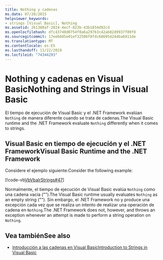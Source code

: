 ```yaml
---
title: Nothing y cadenas
ms.date: 07/20/2015
helpviewer_keywords:
- strings [Visual Basic], Nothing
ms.assetid: 261380af-2024-4ecf-823b-43b1034d92cd
ms.openlocfilehash: dfc43748d0754f0a6a29763c42ab82d9937f89f8
ms.sourcegitcommit: 17ee6605e01ef32506f8fdc686954244ba6911de
ms.translationtype: MT
ms.contentlocale: es-ES
ms.lasthandoff: 11/22/2019
ms.locfileid: "74344293"
---
```

# <a name="nothing-and-strings-in-visual-basic"></a><span data-ttu-id="31e09-102">Nothing y cadenas en Visual Basic</span><span class="sxs-lookup"><span data-stu-id="31e09-102">Nothing and Strings in Visual Basic</span></span>
<span data-ttu-id="31e09-103">El tiempo de ejecución de Visual Basic y el .NET Framework evalúan `Nothing` de manera diferente cuando se trata de cadenas.</span><span class="sxs-lookup"><span data-stu-id="31e09-103">The Visual Basic runtime and the .NET Framework evaluate `Nothing` differently when it comes to strings.</span></span>  
  
## <a name="visual-basic-runtime-and-the-net-framework"></a><span data-ttu-id="31e09-104">Visual Basic en tiempo de ejecución y el .NET Framework</span><span class="sxs-lookup"><span data-stu-id="31e09-104">Visual Basic Runtime and the .NET Framework</span></span>  
 <span data-ttu-id="31e09-105">Considere el ejemplo siguiente:</span><span class="sxs-lookup"><span data-stu-id="31e09-105">Consider the following example:</span></span>  
  
 [!code-vb[VbVbalrStrings#47](~/samples/snippets/visualbasic/VS_Snippets_VBCSharp/VbVbalrStrings/VB/Class2.vb#47)]  
  
 <span data-ttu-id="31e09-106">Normalmente, el tiempo de ejecución de Visual Basic evalúa `Nothing` como una cadena vacía ("").</span><span class="sxs-lookup"><span data-stu-id="31e09-106">The Visual Basic runtime usually evaluates `Nothing` as an empty string ("").</span></span> <span data-ttu-id="31e09-107">Sin embargo, el .NET Framework no y produce una excepción cada vez que se realiza un intento de realizar una operación de cadena en `Nothing`.</span><span class="sxs-lookup"><span data-stu-id="31e09-107">The .NET Framework does not, however, and throws an exception whenever an attempt is made to perform a string operation on `Nothing`.</span></span>  
  
## <a name="see-also"></a><span data-ttu-id="31e09-108">Vea también</span><span class="sxs-lookup"><span data-stu-id="31e09-108">See also</span></span>

- [<span data-ttu-id="31e09-109">Introducción a las cadenas en Visual Basic</span><span class="sxs-lookup"><span data-stu-id="31e09-109">Introduction to Strings in Visual Basic</span></span>](../../../../visual-basic/programming-guide/language-features/strings/introduction-to-strings.md)
